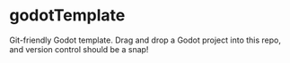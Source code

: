 # godotTemplate
Git-friendly Godot template. Drag and drop a Godot project into this repo, and version control should be a snap!
